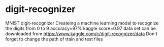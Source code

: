 # digit-recognizer
MNIST digit-recognizer
Createing a machine learning model to recognize the digits from 0 to 9
accuracy=97%
kaggle score=0.97
data set can be downloaded from https://www.kaggle.com/c/digit-recognizer/data 
Don't forget to change the path of train and test files
